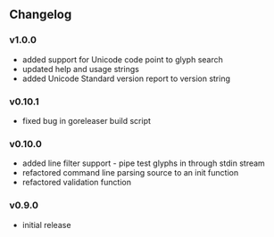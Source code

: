 ## Changelog

### v1.0.0

- added support for Unicode code point to glyph search
- updated help and usage strings
- added Unicode Standard version report to version string

### v0.10.1

- fixed bug in goreleaser build script

### v0.10.0

- added line filter support - pipe test glyphs in through stdin stream
- refactored command line parsing source to an init function
- refactored validation function

### v0.9.0

- initial release